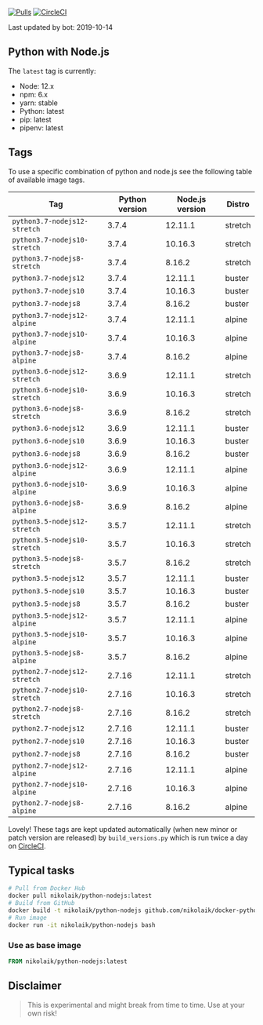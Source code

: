 [![Pulls](https://img.shields.io/docker/pulls/nikolaik/python-nodejs.svg?style=flat-square)](https://hub.docker.com/r/nikolaik/python-nodejs/)
[![CircleCI](https://img.shields.io/circleci/project/github/nikolaik/docker-python-nodejs.svg?style=flat-square)](https://circleci.com/gh/nikolaik/docker-python-nodejs)

Last updated by bot: 2019-10-14

## Python with Node.js
The `latest` tag is currently:

- Node: 12.x
- npm: 6.x
- yarn: stable
- Python: latest
- pip: latest
- pipenv: latest

## Tags
To use a specific combination of python and node.js see the following table of available image tags.

Tag | Python version | Node.js version | Distro
--- | --- | --- | ---
`python3.7-nodejs12-stretch` | 3.7.4 | 12.11.1 | stretch
`python3.7-nodejs10-stretch` | 3.7.4 | 10.16.3 | stretch
`python3.7-nodejs8-stretch` | 3.7.4 | 8.16.2 | stretch
`python3.7-nodejs12` | 3.7.4 | 12.11.1 | buster
`python3.7-nodejs10` | 3.7.4 | 10.16.3 | buster
`python3.7-nodejs8` | 3.7.4 | 8.16.2 | buster
`python3.7-nodejs12-alpine` | 3.7.4 | 12.11.1 | alpine
`python3.7-nodejs10-alpine` | 3.7.4 | 10.16.3 | alpine
`python3.7-nodejs8-alpine` | 3.7.4 | 8.16.2 | alpine
`python3.6-nodejs12-stretch` | 3.6.9 | 12.11.1 | stretch
`python3.6-nodejs10-stretch` | 3.6.9 | 10.16.3 | stretch
`python3.6-nodejs8-stretch` | 3.6.9 | 8.16.2 | stretch
`python3.6-nodejs12` | 3.6.9 | 12.11.1 | buster
`python3.6-nodejs10` | 3.6.9 | 10.16.3 | buster
`python3.6-nodejs8` | 3.6.9 | 8.16.2 | buster
`python3.6-nodejs12-alpine` | 3.6.9 | 12.11.1 | alpine
`python3.6-nodejs10-alpine` | 3.6.9 | 10.16.3 | alpine
`python3.6-nodejs8-alpine` | 3.6.9 | 8.16.2 | alpine
`python3.5-nodejs12-stretch` | 3.5.7 | 12.11.1 | stretch
`python3.5-nodejs10-stretch` | 3.5.7 | 10.16.3 | stretch
`python3.5-nodejs8-stretch` | 3.5.7 | 8.16.2 | stretch
`python3.5-nodejs12` | 3.5.7 | 12.11.1 | buster
`python3.5-nodejs10` | 3.5.7 | 10.16.3 | buster
`python3.5-nodejs8` | 3.5.7 | 8.16.2 | buster
`python3.5-nodejs12-alpine` | 3.5.7 | 12.11.1 | alpine
`python3.5-nodejs10-alpine` | 3.5.7 | 10.16.3 | alpine
`python3.5-nodejs8-alpine` | 3.5.7 | 8.16.2 | alpine
`python2.7-nodejs12-stretch` | 2.7.16 | 12.11.1 | stretch
`python2.7-nodejs10-stretch` | 2.7.16 | 10.16.3 | stretch
`python2.7-nodejs8-stretch` | 2.7.16 | 8.16.2 | stretch
`python2.7-nodejs12` | 2.7.16 | 12.11.1 | buster
`python2.7-nodejs10` | 2.7.16 | 10.16.3 | buster
`python2.7-nodejs8` | 2.7.16 | 8.16.2 | buster
`python2.7-nodejs12-alpine` | 2.7.16 | 12.11.1 | alpine
`python2.7-nodejs10-alpine` | 2.7.16 | 10.16.3 | alpine
`python2.7-nodejs8-alpine` | 2.7.16 | 8.16.2 | alpine

Lovely! These tags are kept updated automatically (when new minor or patch version are released) by `build_versions.py` which is run twice a day on [CircleCI](https://circleci.com/gh/nikolaik/docker-python-nodejs).

## Typical tasks
```bash
# Pull from Docker Hub
docker pull nikolaik/python-nodejs:latest
# Build from GitHub
docker build -t nikolaik/python-nodejs github.com/nikolaik/docker-python-nodejs
# Run image
docker run -it nikolaik/python-nodejs bash
```

### Use as base image
```Dockerfile
FROM nikolaik/python-nodejs:latest
```

## Disclaimer
> This is experimental and might break from time to time. Use at your own risk!
